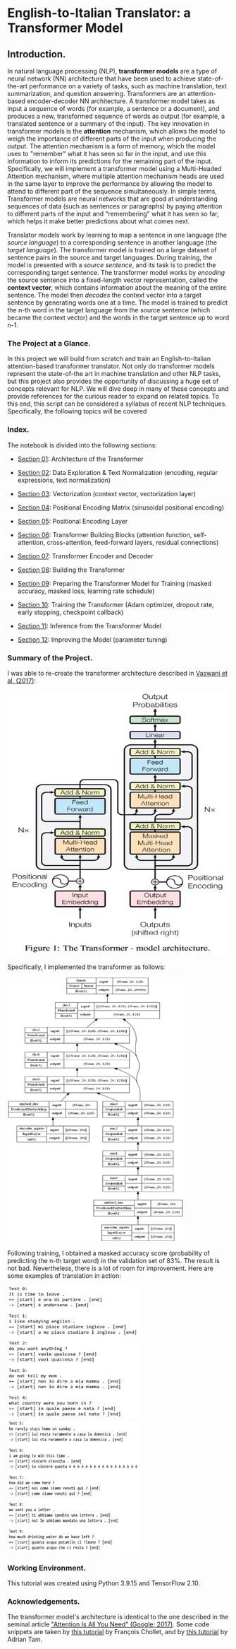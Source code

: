 # English-to-Italian Translator: a Transformer Model


## Introduction.
In natural language processing (NLP), **transformer models** are a type of neural network (NN) architecture that have been used to achieve state-of-the-art performance on a variety of tasks, such as machine translation, text summarization, and question answering. Transformers are an attention-based encoder-decoder NN architecture. A transformer model takes as input a sequence of words (for example, a sentence or a document), and produces a new, transformed sequence of words as output (for example, a translated sentence or a summary of the input). The key innovation in transformer models is the **attention** mechanism, which allows the model to weigh the importance of different parts of the input when producing the output. The attention mechanism is a form of memory, which the model uses to "remember" what it has seen so far in the input, and use this information to inform its predictions for the remaining part of the input. Specifically, we will implement a transformer model using a Multi-Headed Attention mechanism, where multiple attention mechanism heads are used in the same layer to improve the performance by allowing the model to attend to different part of the sequence simultaneously. In simple terms, Transformer models are neural networks that are good at understanding sequences of data (such as sentences or paragraphs) by paying attention to different parts of the input and "remembering" what it has seen so far, which helps it make better predictions about what comes next.

Translator models work by learning to map a sentence in one language (the *source language*) to a corresponding sentence in another language (the *target language*). The transformer model is trained on a large dataset of sentence pairs in the source and target languages. During training, the model is presented with a *source sentence*, and its task is to predict the corresponding target sentence. The transformer model works by *encoding* the source sentence into a fixed-length vector representation, called the **context vector**, which contains information about the meaning of the entire sentence. The model then *decodes* the context vector into a target sentence by generating words one at a time. The model is trained to predict the n-th word in the target language from the source sentence (which became the context vector) and the words in the target sentence up to word n-1.


### The Project at a Glance.
In this project we will build from scratch and train an English-to-Italian attention-based transformer translator. Not only do transformer models represent the state-of-the art in machine translation and other NLP tasks, but this project also provides the opportunity of discussing a huge set of concepts relevant for NLP. We will dive deep in many of these concepts and provide references for the curious reader to expand on related topics. To this end, this script can be considered a syllabus of recent NLP techniques. Specifically, the following topics will be covered


### Index.
The notebook is divided into the following sections:

- [Section 01](Section_01.ipynb): Architecture of the Transformer

- [Section 02](Section_02.ipynb): Data Exploration & Text Normalization (encoding, regular expressions, text normalization)

- [Section 03](Section_03.ipynb): Vectorization (context vector, vectorization layer)

- [Section 04](Section_04.ipynb): Positional Encoding Matrix (sinusoidal positional encoding)

- [Section 05](Section_05.ipynb): Positional Encoding Layer

- [Section 06](Section_06.ipynb): Transformer Building Blocks (attention function, self-attention, cross-attention, feed-forward layers, residual connections)

- [Section 07](Section_07.ipynb): Transformer Encoder and Decoder

- [Section 08](Section_08.ipynb): Building the Transformer

- [Section 09](Section_09.ipynb): Preparing the Transformer Model for Training (masked accuracy, masked loss, learning rate schedule)

- [Section 10](Section_10.ipynb): Training the Transformer (Adam optimizer, dropout rate, early stopping, checkpoint callback)

- [Section 11](Section_11.ipynb): Inference from the Transformer Model

- [Section 12](Section_12.ipynb): Improving the Model (parameter tuning)

### Summary of the Project.

I was able to re-create the transformer architecture described in [Vaswani et al. (2017)](https://arxiv.org/pdf/1706.03762.pdf):

<img src="/Vaswani_et_al_2017_Fig_1.JPG" width="500" height="600"> 



Specifically, I implemented the transformer as follows:

<img src="/section08_figure01_transformer.png" width="400" height="600">



Following training, I obtained a masked accuracy score (probability of predicting the n-th target word) in the validation set of 83%. The result is not bad. Nevertheless, there is a lot of room for improvement. Here are some examples of translation in action:

<img src="/section11_translated_01-to-05.JPG" width="300" height="300">

<img src="/section11_translated_06-to-10.JPG" width="300" height="300">







### Working Environment.

This tutorial was created using Python 3.9.15 and TensorFlow 2.10.


### Acknowledgements.
The transformer model's architecture is identical to the one described in the seminal article ["Attention Is All You Need" (Google; 2017)](https://arxiv.org/pdf/1706.03762.pdf). Some code snippets are taken by [this tutorial](https://keras.io/examples/nlp/neural_machine_translation_with_transformer/) by François Chollet, and by [this tutorial](https://machinelearningmastery.com/building-transformer-models-with-attention-crash-course-build-a-neural-machine-translator-in-12-days/?utm_source=drip&utm_medium=email&utm_campaign=Build+a+neural+machine+translator+in+12+Days&utm_content=Build+a+neural+machine+translator+in+12+Days) by Adrian Tam. 